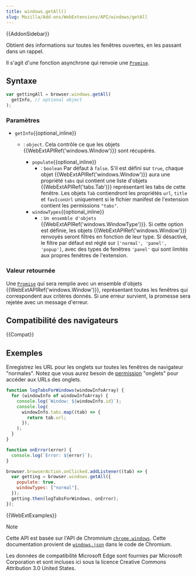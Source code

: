 ```yaml
---
title: windows.getAll()
slug: Mozilla/Add-ons/WebExtensions/API/windows/getAll
---
```


{{AddonSidebar}}

Obtient des informations sur toutes les fenêtres ouvertes, en les passant dans un rappel.

Il s'agit d'une fonction asynchrone qui renvoie une [`Promise`](/fr/docs/Web/JavaScript/Reference/Objets_globaux/Promise).

## Syntaxe

```js
var gettingAll = browser.windows.getAll(
  getInfo, // optional object
);
```

### Paramètres

- `getInfo`{{optional_inline}}

  - : `object`. Cela contrôle ce que les objets {{WebExtAPIRef('windows.Window')}} sont récupérés.

    - `populate`{{optional_inline}}
      - : `boolean` Par défaut à `false`. S'il est défini sur `true`, chaque objet {{WebExtAPIRef('windows.Window')}} aura une propriété `tabs` qui contient une liste d'objets {{WebExtAPIRef('tabs.Tab')}} représentant les tabs de cette fenêtre. Les objets `Tab` contiendront les propriétés `url`, `title` et `favIconUrl` uniquement si le fichier manifest de l'extension contient les permissions `"tabs"`.
    - `windowTypes`{{optional_inline}}
      - : `Un ensemble d'objets` {{WebExtAPIRef('windows.WindowType')}}. Si cette option est définie, les objets {{WebExtAPIRef('windows.Window')}} renvoyés seront filtrés en fonction de leur type. Si désactivé, le filtre par défaut est réglé sur `['normal', 'panel', 'popup']`, avec des types de fenêtres `'panel'` qui sont limités aux propres fenêtres de l'extension.

### Valeur retournée

Une [`Promise`](/fr/docs/Web/JavaScript/Reference/Objets_globaux/Promise) qui sera remplie avec un ensemble d'objets {{WebExtAPIRef('windows.Window')}}, représentant toutes les fenêtres qui correspondent aux critères donnés. Si une erreur survient, la promesse sera rejetée avec un message d'erreur.

## Compatibilité des navigateurs

{{Compat}}

## Exemples

Enregistrez les URL pour les onglets sur toutes les fenêtres de navigateur "normales". Notez que vous aurez besoin de [permission](/fr/docs/Mozilla/Add-ons/WebExtensions/manifest.json/permissions) "onglets" pour accéder aux URLs des onglets.

```js
function logTabsForWindows(windowInfoArray) {
  for (windowInfo of windowInfoArray) {
    console.log(`Window: ${windowInfo.id}`);
    console.log(
      windowInfo.tabs.map((tab) => {
        return tab.url;
      }),
    );
  }
}

function onError(error) {
  console.log(`Error: ${error}`);
}

browser.browserAction.onClicked.addListener((tab) => {
  var getting = browser.windows.getAll({
    populate: true,
    windowTypes: ["normal"],
  });
  getting.then(logTabsForWindows, onError);
});
```

{{WebExtExamples}}

> [!NOTE]
>
> Cette API est basée sur l'API de Chromnium [`chrome.windows`](https://developer.chrome.com/extensions/windows). Cette documentation provient de [`windows.json`](https://chromium.googlesource.com/chromium/src/+/master/chrome/common/extensions/api/windows.json) dans le code de Chromium.
>
> Les données de compatibilité Microsoft Edge sont fournies par Microsoft Corporation et sont incluses ici sous la licence Creative Commons Attribution 3.0 United States.

<!--
// Copyright 2015 The Chromium Authors. All rights reserved.
//
// Redistribution and use in source and binary forms, with or without
// modification, are permitted provided that the following conditions are
// met:
//
//    * Redistributions of source code must retain the above copyright
// notice, this list of conditions and the following disclaimer.
//    * Redistributions in binary form must reproduce the above
// copyright notice, this list of conditions and the following disclaimer
// in the documentation and/or other materials provided with the
// distribution.
//    * Neither the name of Google Inc. nor the names of its
// contributors may be used to endorse or promote products derived from
// this software without specific prior written permission.
//
// THIS SOFTWARE IS PROVIDED BY THE COPYRIGHT HOLDERS AND CONTRIBUTORS
// "AS IS" AND ANY EXPRESS OR IMPLIED WARRANTIES, INCLUDING, BUT NOT
// LIMITED TO, THE IMPLIED WARRANTIES OF MERCHANTABILITY AND FITNESS FOR
// A PARTICULAR PURPOSE ARE DISCLAIMED. IN NO EVENT SHALL THE COPYRIGHT
// OWNER OR CONTRIBUTORS BE LIABLE FOR ANY DIRECT, INDIRECT, INCIDENTAL,
// SPECIAL, EXEMPLARY, OR CONSEQUENTIAL DAMAGES (INCLUDING, BUT NOT
// LIMITED TO, PROCUREMENT OF SUBSTITUTE GOODS OR SERVICES; LOSS OF USE,
// DATA, OR PROFITS; OR BUSINESS INTERRUPTION) HOWEVER CAUSED AND ON ANY
// THEORY OF LIABILITY, WHETHER IN CONTRACT, STRICT LIABILITY, OR TORT
// (INCLUDING NEGLIGENCE OR OTHERWISE) ARISING IN ANY WAY OUT OF THE USE
// OF THIS SOFTWARE, EVEN IF ADVISED OF THE POSSIBILITY OF SUCH DAMAGE.
-->
